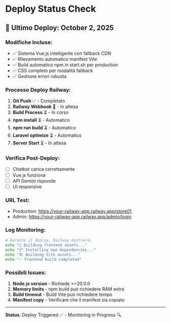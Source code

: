 # Deploy Status Check

## 🚀 Ultimo Deploy: October 2, 2025

### Modifiche Incluse:
- ✅ Sistema Vue.js intelligente con fallback CDN
- ✅ Rilevamento automatico manifest Vite
- ✅ Build automatico npm in start.sh per production
- ✅ CSS completo per modalità fallback
- ✅ Gestione errori robusta

### Processo Deploy Railway:
1. **Git Push** ✅ - Completato
2. **Railway Webhook** 🔄 - In attesa
3. **Build Process** ⏳ - In corso
4. **npm install** ⏳ - Automatico
5. **npm run build** ⏳ - Automatico  
6. **Laravel optimize** ⏳ - Automatico
7. **Server Start** ⏳ - In attesa

### Verifica Post-Deploy:
- [ ] Chatbot carica correttamente
- [ ] Vue.js funziona
- [ ] API Gemini risponde
- [ ] UI responsive

### URL Test:
- Production: https://your-railway-app.railway.app/store01
- Admin: https://your-railway-app.railway.app/admin/login

### Log Monitoring:
```bash
# Durante il deploy, Railway mostrerà:
echo "🎨 Building frontend assets..."
echo "📦 Installing npm dependencies..." 
echo "🏗️ Building Vite assets..."
echo "✅ Frontend build completed"
```

### Possibili Issues:
1. **Node.js version** - Richiede >=20.0.0
2. **Memory limits** - npm build può richiedere RAM extra
3. **Build timeout** - Build Vite può richiedere tempo
4. **Manifest copy** - Verificare che il manifest sia copiato

---
**Status**: Deploy Triggered ✅ - Monitoring in Progress 🔍

